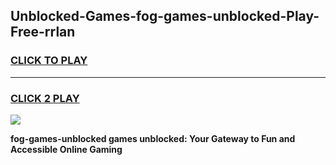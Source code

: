 
## Unblocked-Games-fog-games-unblocked-Play-Free-rrlan
<h3>
<a href="https://premium76.site?title=fog-games-unblocked&ref=15A">CLICK TO PLAY</a></h3>
<hr>

<h3>
<a href="https://premium76.site?title=fog-games-unblocked&ref=15A">CLICK 2 PLAY</a>
  
</h3>

<a href="https://premium76.site?title=fog-games-unblocked&ref=15A"><img src="https://clearcache.store/games.png"></a>


**fog-games-unblocked games unblocked: Your Gateway to Fun and Accessible Online Gaming**
